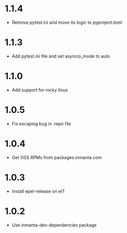 # 1.1.4
- Remove pytest.ini and move its logic to pyproject.toml

# 1.1.3
- Add pytest.ini file and set asyncio_mode to auto

# 1.1.0
- Add support for rocky linux

# 1.0.5
- Fix escaping bug in .repo file

# 1.0.4
- Get OSS RPMs from packages.inmanta.com

# 1.0.3
- Install epel-release on el7

# 1.0.2
- Use inmanta-dev-dependencies package
